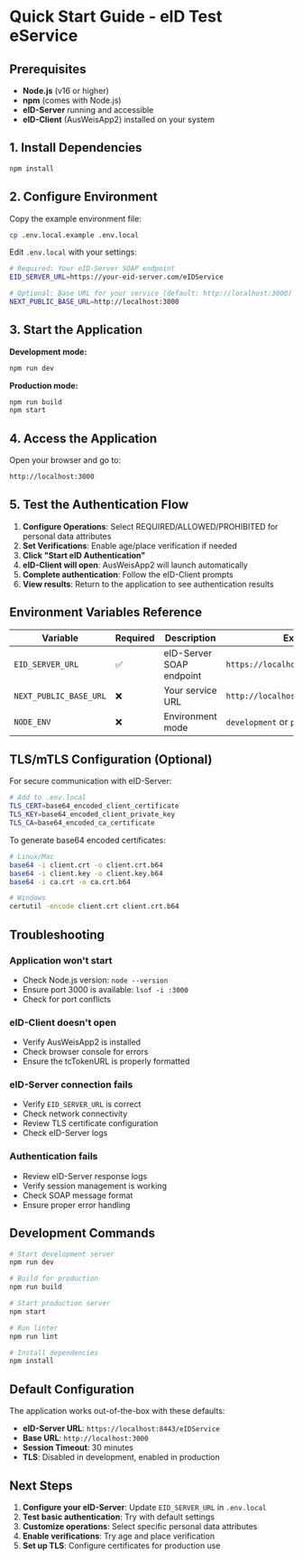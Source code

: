 # Quick Start Guide - eID Test eService

## Prerequisites

- **Node.js** (v16 or higher)
- **npm** (comes with Node.js)
- **eID-Server** running and accessible
- **eID-Client** (AusWeisApp2) installed on your system

## 1. Install Dependencies

```bash
npm install
```

## 2. Configure Environment

Copy the example environment file:

```bash
cp .env.local.example .env.local
```

Edit `.env.local` with your settings:

```bash
# Required: Your eID-Server SOAP endpoint
EID_SERVER_URL=https://your-eid-server.com/eIDService

# Optional: Base URL for your service (default: http://localhost:3000)
NEXT_PUBLIC_BASE_URL=http://localhost:3000
```

## 3. Start the Application

**Development mode:**

```bash
npm run dev
```

**Production mode:**

```bash
npm run build
npm start
```

## 4. Access the Application

Open your browser and go to:

```bash
http://localhost:3000
```

## 5. Test the Authentication Flow

1. **Configure Operations**: Select REQUIRED/ALLOWED/PROHIBITED for personal data attributes
2. **Set Verifications**: Enable age/place verification if needed
3. **Click "Start eID Authentication"**
4. **eID-Client will open**: AusWeisApp2 will launch automatically
5. **Complete authentication**: Follow the eID-Client prompts
6. **View results**: Return to the application to see authentication results

## Environment Variables Reference

| Variable               | Required | Description              | Example                             |
| ---------------------- | -------- | ------------------------ | ----------------------------------- |
| `EID_SERVER_URL`       | ✅       | eID-Server SOAP endpoint | `https://localhost:8443/eIDService` |
| `NEXT_PUBLIC_BASE_URL` | ❌       | Your service URL         | `http://localhost:3000`             |
| `NODE_ENV`             | ❌       | Environment mode         | `development` or `production`       |

## TLS/mTLS Configuration (Optional)

For secure communication with eID-Server:

```bash
# Add to .env.local
TLS_CERT=base64_encoded_client_certificate
TLS_KEY=base64_encoded_client_private_key
TLS_CA=base64_encoded_ca_certificate
```

To generate base64 encoded certificates:

```bash
# Linux/Mac
base64 -i client.crt -o client.crt.b64
base64 -i client.key -o client.key.b64
base64 -i ca.crt -o ca.crt.b64

# Windows
certutil -encode client.crt client.crt.b64
```

## Troubleshooting

### Application won't start

- Check Node.js version: `node --version`
- Ensure port 3000 is available: `lsof -i :3000`
- Check for port conflicts

### eID-Client doesn't open

- Verify AusWeisApp2 is installed
- Check browser console for errors
- Ensure the tcTokenURL is properly formatted

### eID-Server connection fails

- Verify `EID_SERVER_URL` is correct
- Check network connectivity
- Review TLS certificate configuration
- Check eID-Server logs

### Authentication fails

- Review eID-Server response logs
- Verify session management is working
- Check SOAP message format
- Ensure proper error handling

## Development Commands

```bash
# Start development server
npm run dev

# Build for production
npm run build

# Start production server
npm start

# Run linter
npm run lint

# Install dependencies
npm install
```

## Default Configuration

The application works out-of-the-box with these defaults:

- **eID-Server URL**: `https://localhost:8443/eIDService`
- **Base URL**: `http://localhost:3000`
- **Session Timeout**: 30 minutes
- **TLS**: Disabled in development, enabled in production

## Next Steps

1. **Configure your eID-Server**: Update `EID_SERVER_URL` in `.env.local`
2. **Test basic authentication**: Try with default settings
3. **Customize operations**: Select specific personal data attributes
4. **Enable verifications**: Try age and place verification
5. **Set up TLS**: Configure certificates for production use
